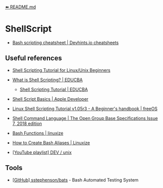 [⬅️ README.md](../README.md)

# ShellScript

- [Bash scripting cheatsheet | Devhints.io cheatsheets](https://devhints.io/bash)

## Useful references

- [Shell Scripting Tutorial for Linux/Unix Beginners](https://www.guru99.com/introduction-to-shell-scripting.html)

- [What is Shell Scripting? | EDUCBA](https://www.educba.com/what-is-shell-scripting/)

  - [Shell Scripting Tutorial | EDUCBA](https://www.educba.com/category/software-development/software-development-tutorials/shell-scripting-tutorial/)

- [Shell Script Basics | Apple Developer](https://developer.apple.com/library/archive/documentation/OpenSource/Conceptual/ShellScripting/shell_scripts/shell_scripts.html)

- [Linux Shell Scripting Tutorial v1.05r3 - A Beginner's handbook | freeOS](http://www.freeos.com/guides/lsst/)

- [Shell Command Language | The Open Group Base Specifications Issue 7, 2018 edition](https://pubs.opengroup.org/onlinepubs/9699919799/utilities/V3_chap02.html)

- [Bash Functions | linuxize](https://linuxize.com/post/bash-functions/)

- [How to Create Bash Aliases | Linuxize](https://linuxize.com/post/how-to-create-bash-aliases/)

- [[YouTube playlist] DEV / unix](https://www.youtube.com/playlist?list=PLywMSVoFVTch3QBGG6X-ESkEf2ibY2y2b)

## Tools

- [[GitHub] sstephenson/bats](https://github.com/sstephenson/bats) - Bash Automated Testing System
